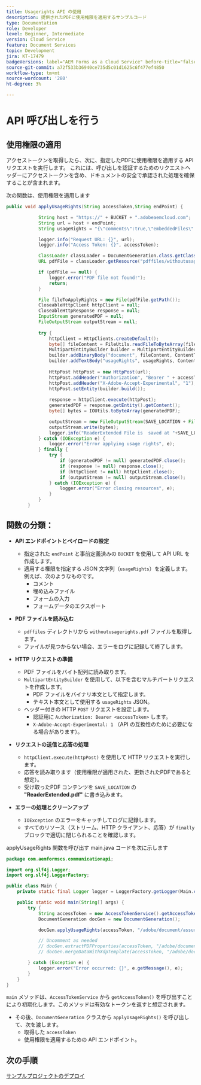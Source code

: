 ```yaml
---
title: Usagerights API の使用
description: 提供されたPDFに使用権限を適用するサンプルコード
type: Documentation
role: Developer
level: Beginner, Intermediate
version: Cloud Service
feature: Document Services
topic: Development
jira: KT-17479
badgeVersions: label="AEM Forms as a Cloud Service" before-title="false"
source-git-commit: a72f533b36940ce735d5c01d1625c6f477ef4850
workflow-type: tm+mt
source-wordcount: '280'
ht-degree: 3%

---
```


# API 呼び出しを行う

## 使用権限の適用

アクセストークンを取得したら、次に、指定したPDFに使用権限を適用する API リクエストを実行します。 これには、呼び出しを認証するためのリクエストヘッダーにアクセストークンを含め、ドキュメントの安全で承認された処理を確保することが含まれます。

次の関数は、使用権限を適用します

```java
public void applyUsageRights(String accessToken,String endPoint) {

            String host = "https://" + BUCKET + ".adobeaemcloud.com";
            String url = host + endPoint;
            String usageRights = "{\"comments\":true,\"embeddedFiles\":true,\"formFillIn\":true,\"formDataExport\":true}";

            logger.info("Request URL: {}", url);
            logger.info("Access Token: {}", accessToken);

            ClassLoader classLoader = DocumentGeneration.class.getClassLoader();
            URL pdfFile = classLoader.getResource("pdffiles/withoutusagerights.pdf");

            if (pdfFile == null) {
                logger.error("PDF file not found!");
                return;
            }

            File fileToApplyRights = new File(pdfFile.getPath());
            CloseableHttpClient httpClient = null;
            CloseableHttpResponse response = null;
            InputStream generatedPDF = null;
            FileOutputStream outputStream = null;
            
            try {
                httpClient = HttpClients.createDefault();
                byte[] fileContent = FileUtils.readFileToByteArray(fileToApplyRights);
                MultipartEntityBuilder builder = MultipartEntityBuilder.create();
                builder.addBinaryBody("document", fileContent, ContentType.create("application/pdf"),fileToApplyRights.getName());
                builder.addTextBody("usageRights", usageRights, ContentType.APPLICATION_JSON);
                
                HttpPost httpPost = new HttpPost(url);
                httpPost.addHeader("Authorization", "Bearer " + accessToken);
                httpPost.addHeader("X-Adobe-Accept-Experimental", "1");
                httpPost.setEntity(builder.build());
                
                response = httpClient.execute(httpPost);
                generatedPDF = response.getEntity().getContent();
                byte[] bytes = IOUtils.toByteArray(generatedPDF);

                outputStream = new FileOutputStream(SAVE_LOCATION + File.separator + "ReaderExtended.pdf");
                outputStream.write(bytes);
                logger.info("ReaderExtended File is  saved at "+SAVE_LOCATION);
            } catch (IOException e) {
                logger.error("Error applying usage rights", e);
            } finally {
                try {
                    if (generatedPDF != null) generatedPDF.close();
                    if (response != null) response.close();
                    if (httpClient != null) httpClient.close();
                    if (outputStream != null) outputStream.close();
                } catch (IOException e) {
                    logger.error("Error closing resources", e);
                }
            }
        }
```

## 関数の分類：



* **API エンドポイントとペイロードの設定**
   * 指定された `endPoint` と事前定義済みの `BUCKET` を使用して API URL を作成します。
   * 適用する権限を指定する JSON 文字列（`usageRights`）を定義します。例えば、次のようなものです。
      * コメント
      * 埋め込みファイル
      * フォームの入力
      * フォームデータのエクスポート

* **PDF ファイルを読み込む**
   * `pdffiles` ディレクトリから `withoutusagerights.pdf` ファイルを取得します。
   * ファイルが見つからない場合、エラーをログに記録して終了します。

* **HTTP リクエストの準備**
   * PDF ファイルをバイト配列に読み取ります。
   * `MultipartEntityBuilder` を使用して、以下を含むマルチパートリクエストを作成します。
      * PDF ファイルをバイナリ本文として指定します。
      * テキスト本文として使用する `usageRights` JSON。
   * ヘッダー付きの HTTP `POST` リクエストを設定します。
      * 認証用に `Authorization: Bearer <accessToken>` します。
      * `X-Adobe-Accept-Experimental: 1` （API の互換性のために必要になる場合があります）。

* **リクエストの送信と応答の処理**
   * `httpClient.execute(httpPost)` を使用して HTTP リクエストを実行します。
   * 応答を読み取ります（使用権限が適用された、更新されたPDFであると想定）。
   * 受け取ったPDF コンテンツを `SAVE_LOCATION` の **&quot;ReaderExtended.pdf&quot;** に書き込みます。

* **エラーの処理とクリーンアップ**
   * `IOException` のエラーをキャッチしてログに記録します。
   * すべてのリソース（ストリーム、HTTP クライアント、応答）が `finally` ブロックで適切に閉じられることを確認します。

applyUsageRights 関数を呼び出す main.java コードを次に示します

```java
package com.aemformscs.communicationapi;

import org.slf4j.Logger;
import org.slf4j.LoggerFactory;

public class Main {
    private static final Logger logger = LoggerFactory.getLogger(Main.class);

    public static void main(String[] args) {
        try {
            String accessToken = new AccessTokenService().getAccessToken();
            DocumentGeneration docGen = new DocumentGeneration();

            docGen.applyUsageRights(accessToken, "/adobe/document/assure/usagerights");

            // Uncomment as needed
            // docGen.extractPDFProperties(accessToken, "/adobe/document/extract/pdfproperties");
            // docGen.mergeDataWithXdpTemplate(accessToken, "/adobe/document/generate/pdfform");

        } catch (Exception e) {
            logger.error("Error occurred: {}", e.getMessage(), e);
        }
    }
}
```

`main` メソッドは、`AccessTokenService` から `getAccessToken()` を呼び出すことにより初期化します。このメソッドは有効なトークンを返すと想定されます。

* その後、`DocumentGeneration` クラスから `applyUsageRights()` を呼び出して、次を渡します。
   * 取得した `accessToken`
   * 使用権限を適用するための API エンドポイント。


## 次の手順

[サンプルプロジェクトのデプロイ](sample-project.md)
